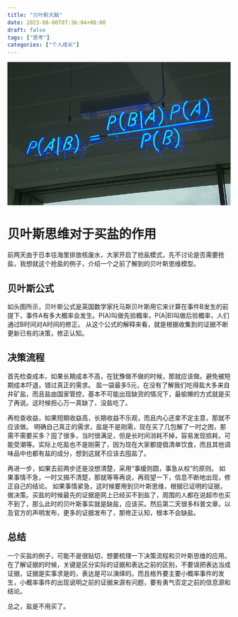 ```yaml
---
title: "贝叶斯大脑"
date: 2023-08-06T07:36:04+08:00
draft: false
tags: ["思考"]
categories: ["个人成长"]
---
```


![File:Bayes' Theorem MMB 01.jpg](https://raw.githubusercontent.com/LuisY92/picture/main/image/202308060746413.jpeg)



# 贝叶斯思维对于买盐的作用

前两天由于日本往海里排放核废水，大家开启了抢盐模式，先不讨论是否需要抢盐，我想就这个抢盐的例子，介绍一个之前了解到的贝叶斯思维模型。

## 贝叶斯公式

如头图所示，贝叶斯公式是英国数学家托马斯贝叶斯用它来计算在事件B发生的前提下，事件A有多大概率会发生。P(A)叫做先验概率，P(A|B)叫做后验概率，人们通过B时间对A时间的修正。
从这个公式的解释来看，就是根据收集到的证据不断更新已有的决策，修正认知。

## 决策流程

首先检查成本，如果长期成本不高，在犹豫做不做的时候，那就应该做。避免被短期成本吓退，错过真正的需求。
盐一袋最多5元，在没有了解我们吃得盐大多来自井矿盐，而且盐由国家管控，基本不可能出现缺货的情况下，最偷懒的方式就是买了再说。这时候担心万一真缺了，没盐吃了。

再检查收益，如果短期收益高，长期收益不乐观，而且内心还拿不定主意，那就不应该做。
明确自己真正的需求，盐是不是刚需，现在买了几包解了一时之困，那需不需要买多？囤了很多，当时很满足，但是长时间消耗不掉，容易发现损耗，可能受潮等。实际上吃盐也不是刚需了，因为现在大家都提倡清单饮食，而且其他调味品中也都有盐的成分，想到这就不应该去囤盐了。

再进一步，如果去前两步还是没想清楚，采用“事缓则圆，事急从权”的原则。
如果事情不急，一时又搞不清楚，那就等等再说，再观望一下，信息不断地出现，修正自己的结论。
如果事情紧急，这时候要用到贝叶斯思维，根据已证明的证据，做决策。买盐的时候最先的证据是网上已经买不到盐了，周围的人都在说超市也买不到了，那么此时的贝叶斯事实就是缺盐，应该买。然后第二天很多科普文章，以及官方的声明发布，更多的证据发布了，那修正认知，根本不会缺盐。

## 总结

一个买盐的例子，可能不是很贴切，想要梳理一下决策流程和贝叶斯思维的应用。在了解证据的时候，关键是区分实际的证据和表达之前的区别，不要误把表达当成证据，证据是实事求是的，表达是可以演绎的。而且格外要主要小概率事件的发生，小概率事件的出现说明之前的证据来源有问题，要有勇气否定之前的信息源和结论。

总之，盐是不用买了。




























































